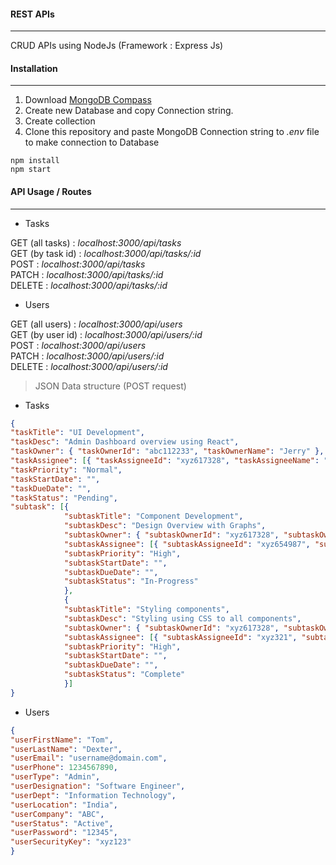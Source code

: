 #### REST APIs
---

CRUD APIs using NodeJs (Framework : Express Js)  

#### Installation  
---
1. Download [MongoDB Compass](https://www.mongodb.com/products/tools/compass)  
2. Create new Database and copy Connection string.
3. Create collection
4. Clone this repository and paste MongoDB Connection string to _.env_ file to make connection to Database
  
`npm install`  
`npm start`

#### API Usage / Routes

---

- Tasks

GET (all tasks) : _localhost:3000/api/tasks_  
GET (by task id) : _localhost:3000/api/tasks/:id_  
POST : _localhost:3000/api/tasks_  
PATCH : _localhost:3000/api/tasks/:id_  
DELETE : _localhost:3000/api/tasks/:id_  

- Users

GET (all users) : _localhost:3000/api/users_  
GET (by user id) : _localhost:3000/api/users/:id_  
POST : _localhost:3000/api/users_  
PATCH : _localhost:3000/api/users/:id_  
DELETE : _localhost:3000/api/users/:id_  
  


> JSON Data structure (POST request)

- Tasks

```JSON
{
"taskTitle": "UI Development",
"taskDesc": "Admin Dashboard overview using React",
"taskOwner": { "taskOwnerId": "abc112233", "taskOwnerName": "Jerry" },
"taskAssignee": [{ "taskAssigneeId": "xyz617328", "taskAssigneeName": "Bob" }],
"taskPriority": "Normal",
"taskStartDate": "",
"taskDueDate": "",
"taskStatus": "Pending",
"subtask": [{
            "subtaskTitle": "Component Development",
            "subtaskDesc": "Design Overview with Graphs",
            "subtaskOwner": { "subtaskOwnerId": "xyz617328", "subtaskOwnerName": "Bob" },
            "subtaskAssignee": [{ "subtaskAssigneeId": "xyz654987", "subtaskAssigneeName": "Oswald" }],
            "subtaskPriority": "High",
            "subtaskStartDate": "",
            "subtaskDueDate": "",
            "subtaskStatus": "In-Progress"
            },
            {
            "subtaskTitle": "Styling components",
            "subtaskDesc": "Styling using CSS to all components",
            "subtaskOwner": { "subtaskOwnerId": "xyz617328", "subtaskOwnerName": "Bob" },
            "subtaskAssignee": [{ "subtaskAssigneeId": "xyz321", "subtaskAssigneeName": "Tom" }],
            "subtaskPriority": "High",
            "subtaskStartDate": "",
            "subtaskDueDate": "",
            "subtaskStatus": "Complete"
            }]
}
```

- Users

```JSON
{
"userFirstName": "Tom",
"userLastName": "Dexter",
"userEmail": "username@domain.com",
"userPhone": 1234567890,
"userType": "Admin",
"userDesignation": "Software Engineer",
"userDept": "Information Technology",
"userLocation": "India",
"userCompany": "ABC",
"userStatus": "Active",
"userPassword": "12345",
"userSecurityKey": "xyz123"
}
```
